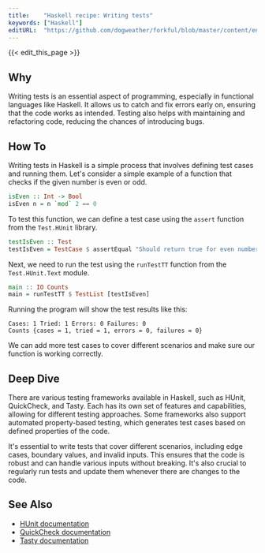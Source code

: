 ```yaml
---
title:    "Haskell recipe: Writing tests"
keywords: ["Haskell"]
editURL:  "https://github.com/dogweather/forkful/blob/master/content/en/haskell/writing-tests.md"
---
```


{{< edit_this_page >}}

## Why
Writing tests is an essential aspect of programming, especially in functional languages like Haskell. It allows us to catch and fix errors early on, ensuring that the code works as intended. Testing also helps with maintaining and refactoring code, reducing the chances of introducing bugs.

## How To
Writing tests in Haskell is a simple process that involves defining test cases and running them. Let's consider a simple example of a function that checks if the given number is even or odd.

```Haskell
isEven :: Int -> Bool
isEven n = n `mod` 2 == 0
```

To test this function, we can define a test case using the `assert` function from the `Test.HUnit` library.

```Haskell
testIsEven :: Test
testIsEven = TestCase $ assertEqual "Should return true for even number" True (isEven 4)
```

Next, we need to run the test using the `runTestTT` function from the `Test.HUnit.Text` module.

```Haskell
main :: IO Counts
main = runTestTT $ TestList [testIsEven]
```

Running the program will show the test results like this:

```
Cases: 1 Tried: 1 Errors: 0 Failures: 0
Counts {cases = 1, tried = 1, errors = 0, failures = 0}
```

We can add more test cases to cover different scenarios and make sure our function is working correctly.

## Deep Dive
There are various testing frameworks available in Haskell, such as HUnit, QuickCheck, and Tasty. Each has its own set of features and capabilities, allowing for different testing approaches. Some frameworks also support automated property-based testing, which generates test cases based on defined properties of the code.

It's essential to write tests that cover different scenarios, including edge cases, boundary values, and invalid inputs. This ensures that the code is robust and can handle various inputs without breaking. It's also crucial to regularly run tests and update them whenever there are changes to the code.

## See Also
- [HUnit documentation](https://hackage.haskell.org/package/HUnit)
- [QuickCheck documentation](https://hackage.haskell.org/package/QuickCheck)
- [Tasty documentation](https://hackage.haskell.org/package/tasty)